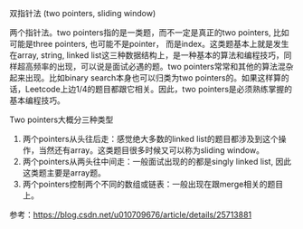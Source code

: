 双指针法 (two pointers, sliding window)  
  
两个指针法。two pointers指的是一类题，而不一定是真正的two pointers, 比如可能是three pointers, 也可能不是pointer， 而是index。这类题基本上就是发生在array, string, linked list这三种数据结构上，是一种基本的算法和编程技巧，同样超高频率的出现，可以说是面试必遇的题。two pointers常常和其他的算法混杂起来出现。比如binary search本身也可以归类为two pointers的。如果这样算的话，Leetcode上边1/4的题目都跟它相关。因此，two pointers是必须熟练掌握的基本编程技巧。  
  
Two pointers大概分三种类型  
1. 两个pointers从头往后走：感觉绝大多数的linked list的题目都涉及到这个操作，当然还有array。这类题目很多时候又可以称为sliding window。
3. 两个pointers从两头往中间走：一般面试出现的的都是singly linked list, 因此这类题主要是array题。
3. 两个pointers控制两个不同的数组或链表：一般出现在跟merge相关的题目上。
  
参考：https://blog.csdn.net/u010709676/article/details/25713881